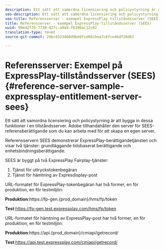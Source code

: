 ```yaml
---
description: Ett sätt att samordna licensiering och policystyrning är att bygga in dessa funktioner i en tillståndsserver. Adobe tillhandahåller den server för SEES-referensberättigande som du kan arbeta med för att skapa en egen server.
seo-description: Ett sätt att samordna licensiering och policystyrning är att bygga in dessa funktioner i en tillståndsserver. Adobe tillhandahåller den server för SEES-referensberättigande som du kan arbeta med för att skapa en egen server.
seo-title: Referensserver - exempel ExpressPlay-tillståndsserver (SEES)
title: Referensserver - exempel ExpressPlay-tillståndsserver (SEES)
uuid: 99e42f76-7730-42fc-a9a9-f6396ac12c02
translation-type: tm+mt
source-git-commit: 29bc8323460d9be0fce66cbea7c6fce46df20d61

---
```



# Referensserver: Exempel på ExpressPlay-tillståndsserver (SEES) {#reference-server-sample-expressplay-entitlement-server-sees}

Ett sätt att samordna licensiering och policystyrning är att bygga in dessa funktioner i en tillståndsserver. Adobe tillhandahåller den server för SEES-referensberättigande som du kan arbeta med för att skapa en egen server.

Referensservern SEES demonstrerar ExpressPlay-berättigandetjänsten och visar två tjänster: grundläggande tidsbaserat berättigande och enhetsbindningsberättigande.

SEES är byggt på två ExpressPlay Fairplay-tjänster:

1. Tjänst för uttryckstokenbegäran
1. Tjänst för hämtning av Expresdisplay-post

URL-formatet för ExpressPlay-tokenbegäran har två former, en för produktion, en för testmiljön:

**Produktion**:<span></span>https://fp-gen.{prod_domain}/hms/fp/token

**Test**:<span></span>https://fp-gen.test.expressplay.com/hms/fp/token

URL-formatet för hämtning av ExpressPlay-post har två former, en för produktion, en för testmiljön:

**Produktion**:<span></span>https://api.{prod_domain}/cmiapi/getrecord/

**Test**:<span></span>https://api.test.expressplay.com/cmiapi/getrecord/
